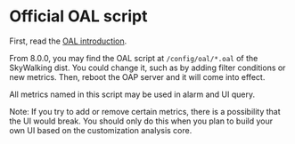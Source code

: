# Official OAL script
First, read the [OAL introduction](../concepts-and-designs/oal.md).

From 8.0.0, you may find the OAL script at `/config/oal/*.oal` of the SkyWalking dist.
You could change it, such as by adding filter conditions or new metrics. Then, reboot the OAP server and it will come into effect.

All metrics named in this script may be used in alarm and UI query. 

Note: If you try to add or remove certain metrics, there is a possibility that the UI would break. You should only do this when you plan
to build your own UI based on the customization analysis core. 
